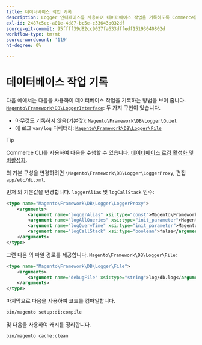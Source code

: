 ```yaml
---
title: 데이터베이스 작업 기록
description: Logger 인터페이스를 사용하여 데이터베이스 작업을 기록하도록 Commerce를 구성합니다.
exl-id: 2487c5ec-a01e-4d87-bc5e-c33643b032df
source-git-commit: 95ffff39d82cc9027fa633dffedf15193040802d
workflow-type: tm+mt
source-wordcount: '119'
ht-degree: 0%

---
```


# 데이터베이스 작업 기록

다음 예에서는 다음을 사용하여 데이터베이스 작업을 기록하는 방법을 보여 줍니다. [`Magento\Framework\DB\LoggerInterface`][interface]: 두 가지 구현이 있습니다.

- 아무것도 기록하지 않음(기본값): [`Magento\Framework\DB\Logger\Quiet`][quiet]
- 에 로그 `var/log` 디렉터리: [`Magento\Framework\DB\Logger\File`][file]

>[!TIP]
>
>Commerce CLI를 사용하여 다음을 수행할 수 있습니다. [데이터베이스 로깅 활성화 및 비활성화](../cli/enable-logging.md#database-logging).

의 기본 구성을 변경하려면 `\Magento\Framework\DB\Logger\LoggerProxy`, 편집 `app/etc/di.xml`.

먼저 의 기본값을 변경합니다. `loggerAlias` 및 `logCallStack` 인수:

```xml
<type name="Magento\Framework\DB\Logger\LoggerProxy">
    <arguments>
        <argument name="loggerAlias" xsi:type="const">Magento\Framework\DB\Logger\LoggerProxy::LOGGER_ALIAS_FILE</argument>
        <argument name="logAllQueries" xsi:type="init_parameter">Magento\Framework\Config\ConfigOptionsListConstants::CONFIG_PATH_DB_LOGGER_LOG_EVERYTHING</argument>
        <argument name="logQueryTime" xsi:type="init_parameter">Magento\Framework\Config\ConfigOptionsListConstants::CONFIG_PATH_DB_LOGGER_QUERY_TIME_THRESHOLD</argument>
        <argument name="logCallStack" xsi:type="boolean">false</argument>
    </arguments>
</type>
```

그런 다음 의 파일 경로를 제공합니다. `Magento\Framework\DB\Logger\File`:

```xml
<type name="Magento\Framework\DB\Logger\File">
    <arguments>
        <argument name="debugFile" xsi:type="string">log/db.log</argument>
    </arguments>
</type>
```

마지막으로 다음을 사용하여 코드를 컴파일합니다.

```bash
bin/magento setup:di:compile
```

및 다음을 사용하여 캐시를 정리합니다.

```bash
bin/magento cache:clean
```

<!-- link definitions -->

[file]: https://github.com/magento/magento2/blob/2.4/lib/internal/Magento/Framework/DB/Logger/File.php
[interface]: https://github.com/magento/magento2/blob/2.4/lib/internal/Magento/Framework/DB/LoggerInterface.php
[quiet]: https://github.com/magento/magento2/blob/2.4/lib/internal/Magento/Framework/DB/Logger/Quiet.php
